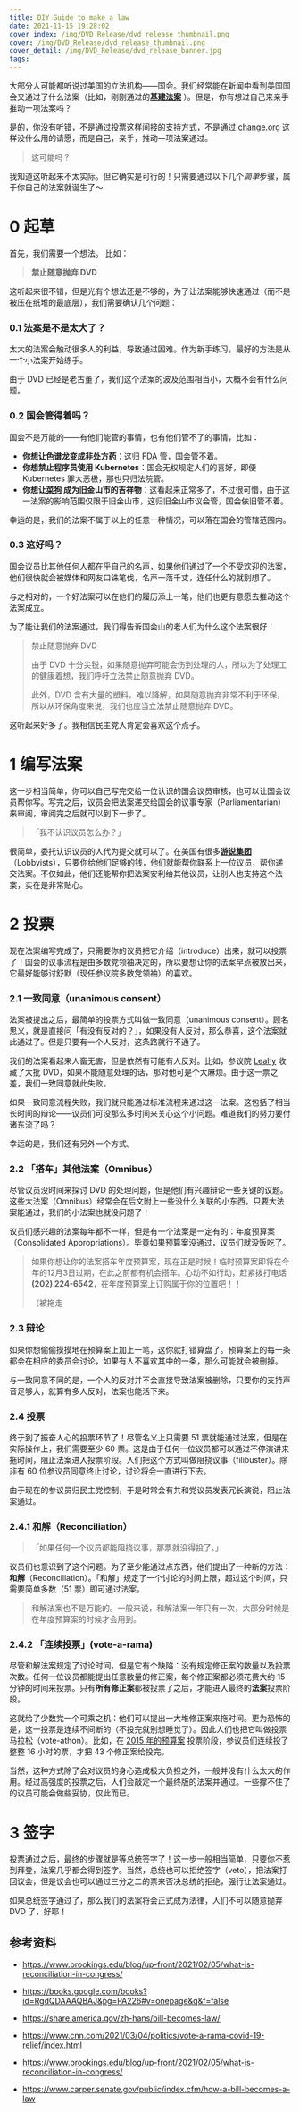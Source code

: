 ```yaml
---
title: DIY Guide to make a law
date: 2021-11-15 19:28:02
cover_index: /img/DVD_Release/dvd_release_thumbnail.png
cover: /img/DVD_Release/dvd_release_thumbnail.png
cover_detail: /img/DVD_Release/dvd_release_banner.jpg
tags:
---
```


大部分人可能都听说过美国的立法机构——国会。我们经常能在新闻中看到美国国会又通过了什么法案（比如，刚刚通过的[**基建法案**](https://www.house.gov/the-house-explained/the-legislative-process) ）。但是，你有想过自己来亲手推动一项法案吗？

是的，你没有听错，不是通过投票这样间接的支持方式，不是通过 [change.org](https://change.org) 这样没什么用的请愿，而是自己，亲手，推动一项法案通过。

> 这可能吗？

我知道这听起来不太实际。但它确实是可行的！只需要通过以下几个*简单*步骤，属于你自己的法案就诞生了～

# 0 起草

首先，我们需要一个想法。 比如：

> **禁止随意抛弃 DVD**

这听起来很不错，但是光有个想法还是不够的，为了让法案能够快速通过（而不是被压在纸堆的最底层），我们需要确认几个问题：

### 0.1 法案是不是太大了？

太大的法案会触动很多人的利益，导致通过困难。作为新手练习，最好的方法是从一个小法案开始练手。

由于 DVD 已经是老古董了，我们这个法案的波及范围相当小，大概不会有什么问题。

### 0.2 国会管得着吗？

国会不是万能的——有他们能管的事情，也有他们管不了的事情，比如：

- **你想让色谱龙变成非处方药**：这归 FDA 管，国会管不着。
- **你想禁止程序员使用 Kubernetes**：国会无权规定人们的喜好，即便 Kubernetes 罪大恶极，那也只归法院管。
- **你想让[菜狗](https://twitter.com/ddvd233/status/1442241096034263045?s=20) 成为旧金山市的吉祥物**：这看起来正常多了，不过很可惜，由于这一法案的影响范围仅限于旧金山市，这归旧金山市议会管，国会依旧管不着。

幸运的是，我们的法案不属于以上的任意一种情况，可以落在国会的管辖范围内。

### 0.3 这好吗？

国会议员比其他任何人都在乎自己的名声，如果他们通过了一个不受欢迎的法案，他们很快就会被媒体和网友口诛笔伐，名声一落千丈，连任什么的就别想了。

与之相对的，一个好法案可以在他们的履历添上一笔，他们也更有意愿去推动这个法案成立。

为了能让我们的法案通过，我们得告诉国会山的老人们为什么这个法案很好：

> 禁止随意抛弃 DVD
> 
> 由于 DVD 十分尖锐，如果随意抛弃可能会伤到处理的人，所以为了处理工的健康着想，我们呼吁立法禁止随意抛弃 DVD。
> 
> 此外，DVD 含有大量的塑料，难以降解，如果随意抛弃非常不利于环保，所以从环保角度来说，我们也应当立法禁止随意抛弃 DVD。

这听起来好多了。我相信民主党人肯定会喜欢这个点子。

# 1 编写法案

这一步相当简单，你可以自己写完交给一位认识的国会议员审核，也可以让国会议员帮你写。写完之后，议员会把法案递交给国会的议事专家（Parliamentarian）来审阅，审阅完之后就可以到下一步了。

> 「我不认识议员怎么办？」

很简单，委托认识议员的人代为提交就可以了。在美国有很多[**游说集团**](https://en.wikipedia.org/wiki/Lobbying) （Lobbyists），只要你给他们足够的钱，他们就能帮你联系上一位议员，帮你递交法案。不仅如此，他们还能帮你把法案安利给其他议员，让别人也支持这个法案，实在是非常贴心。

# 2 投票

现在法案编写完成了，只需要你的议员把它介绍（introduce）出来，就可以投票了！国会的议事流程是由多数党领袖决定的，所以要想让你的法案早点被放出来，它最好能够讨舒默（现任参议院多数党领袖）的喜欢。

### 2.1 一致同意（unanimous consent）

法案被提出之后，最简单的投票方式叫做一致同意（unanimous consent）。顾名思义，就是直接问「有没有反对的？」，如果没有人反对，那么恭喜，这个法案就此通过了。但是只要有一个人反对，这条路就行不通了。

我们的法案看起来人畜无害，但是依然有可能有人反对。比如，参议院 [Leahy](https://en.wikipedia.org/wiki/Patrick_Leahy) 收藏了大批 DVD，如果不能随意处理的话，那对他可是个大麻烦。由于这一票之差，我们一致同意就此失败。

如果一致同意流程失败，我们就只能通过标准流程来通过这一法案。这包括了相当长时间的辩论——议员们可没那么多时间来关心这个小问题。难道我们的努力要付诸东流了吗？

幸运的是，我们还有另外一个方式。

### 2.2 「搭车」其他法案（Omnibus）

尽管议员没时间来探讨 DVD 的处理问题，但是他们有兴趣辩论一些关键的议题。这些大法案（Omnibus）经常会在后文附上一些没什么关联的小东西。只要大法案能通过，我们的小法案也就没问题了！

议员们感兴趣的法案每年都不一样，但是有一个法案是一定有的：年度预算案（Consolidated Appropriations）。毕竟如果预算案没通过，议员们就没饭吃了。

> 如果你想让你的法案搭车年度预算案，现在正是时候！临时预算案即将在今年的12月3日过期，在此之前都有机会搭车。心动不如行动，赶紧拨打电话 **(202) 224-6542**，在年度预算案上订购属于你的位置吧！！
> 
>（被拖走

### 2.3 辩论

如果你想偷偷摸摸地在预算案上加上一笔，这你就打错算盘了。预算案上的每一条都会在相应的委员会讨论，如果有人不喜欢其中的一条，那么可能就会被删掉。

与一致同意不同的是，一个人的反对并不会直接导致法案被删除，只要你的支持声音足够大，就算有多人反对，法案也能活下来。

### 2.4 投票

终于到了振奋人心的投票环节了！尽管名义上只需要 51 票就能通过法案，但是在实际操作上，我们需要至少 60 票。这是由于任何一位议员都可以通过不停演讲来拖时间，阻止法案进入投票阶段。人们把这个方式叫做阻挠议事（filibuster）。除非有 60 位参议员同意终止讨论，讨论将会一直进行下去。

由于现在的参议员归民主党控制，于是时常会有共和党议员发表冗长演说，阻止法案通过。

### 2.4.1 和解（Reconciliation）

> 「如果任何一个议员都能阻挠议事，那票就没得投了。」

议员们也意识到了这个问题。为了至少能通过点东西，他们提出了一种新的方法：**和解**（Reconciliation）。「和解」规定了一个讨论的时间上限，超过这个时间，只需要简单多数（51 票）即可通过法案。

> 和解法案也不是万能的。一般来说，和解法案一年只有一次，大部分时候是在年度预算案的时候才会用到。

### 2.4.2 「连续投票」(vote-a-rama)

尽管和解法案规定了讨论时间，但是它有个缺陷：没有规定修正案的数量以及投票次数。任何一位议员都能提出任意数量的修正案，每个修正案都必须花费大约 15 分钟的时间来投票。只有**所有修正案**都被投票了之后，才能进入最终的**法案**投票阶段。

这就给了少数党一个可乘之机：他们可以提出一大堆修正案来拖时间。更为恐怖的是，这一投票是连续不间断的（不投完就别想睡觉了）。因此人们也把它叫做投票马拉松（vote-athon）。比如，在 [2015 年的预算案](https://books.google.com/books?id=RgdQDAAAQBAJ&pg=PA226#v=onepage&q&f=false) 投票阶段，参议员们连续投了整整 16 小时的票，才把 43 个修正案给投完。

当然，这种方式除了会对议员的身心造成极大负担之外，一般并没有什么太大的作用。经过高强度的投票之后，人们会敲定一个最终版的法案并通过。一些撑不住了的议员可能会做些妥协，仅此而已。

# 3 签字

投票通过之后，最终的步骤就是等总统签字了！这一步一般相当简单，只要你不惹到拜登，法案几乎都会得到签字。当然，总统也可以拒绝签字（veto），把法案打回议会，但是议会也可以通过三分之二的票来否决总统的拒绝，强行让法案通过。

如果总统签字通过了，那么我们的法案将会正式成为法律，人们不可以随意抛弃 DVD 了，好耶！

## 参考资料

- https://www.brookings.edu/blog/up-front/2021/02/05/what-is-reconciliation-in-congress/

- https://books.google.com/books?id=RgdQDAAAQBAJ&pg=PA226#v=onepage&q&f=false

- https://share.america.gov/zh-hans/bill-becomes-law/

- https://www.cnn.com/2021/03/04/politics/vote-a-rama-covid-19-relief/index.html

- https://www.brookings.edu/blog/up-front/2021/02/05/what-is-reconciliation-in-congress/

- https://www.carper.senate.gov/public/index.cfm/how-a-bill-becomes-a-law

